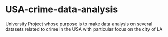 # USA-crime-data-analysis
University Project  whose purpose is to make data analysis on several datasets related to crime in the USA with particular focus on the city of LA
